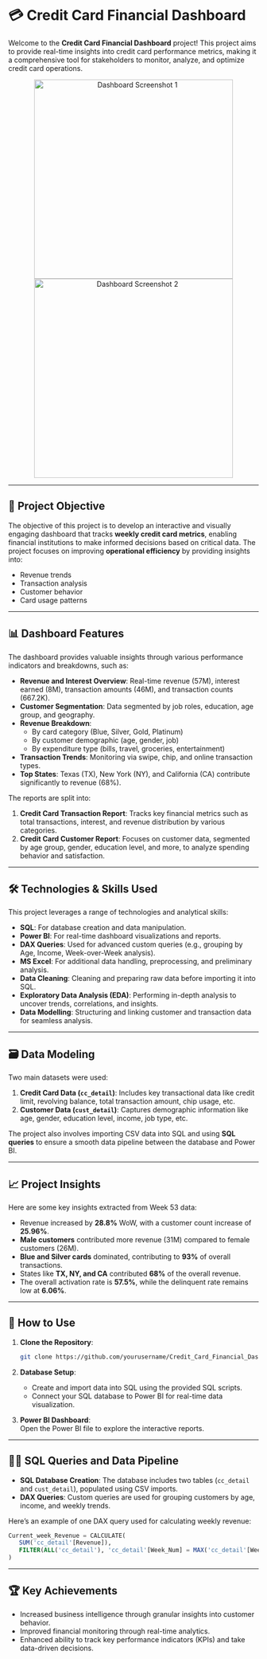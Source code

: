 # 💳 Credit Card Financial Dashboard

Welcome to the **Credit Card Financial Dashboard** project! This project aims to provide real-time insights into credit card performance metrics, making it a comprehensive tool for stakeholders to monitor, analyze, and optimize credit card operations.

<p align="center">
  <img src="https://github.com/user-attachments/assets/3b021c26-c12c-4d3a-93bf-3d3ba1f55c2b" alt="Dashboard Screenshot 1" width="400"/>
  <img src="https://github.com/user-attachments/assets/092975ed-948f-4501-90c3-56bf9ee69899" alt="Dashboard Screenshot 2" width="400"/>
</p>

---

## 📝 Project Objective

The objective of this project is to develop an interactive and visually engaging dashboard that tracks **weekly credit card metrics**, enabling financial institutions to make informed decisions based on critical data. The project focuses on improving **operational efficiency** by providing insights into:

- Revenue trends
- Transaction analysis
- Customer behavior
- Card usage patterns

---

## 📊 Dashboard Features

The dashboard provides valuable insights through various performance indicators and breakdowns, such as:

- **Revenue and Interest Overview**: Real-time revenue (57M), interest earned (8M), transaction amounts (46M), and transaction counts (667.2K).
- **Customer Segmentation**: Data segmented by job roles, education, age group, and geography.
- **Revenue Breakdown**:
  - By card category (Blue, Silver, Gold, Platinum)
  - By customer demographic (age, gender, job)
  - By expenditure type (bills, travel, groceries, entertainment)
- **Transaction Trends**: Monitoring via swipe, chip, and online transaction types.
- **Top States**: Texas (TX), New York (NY), and California (CA) contribute significantly to revenue (68%).

The reports are split into:

1. **Credit Card Transaction Report**: Tracks key financial metrics such as total transactions, interest, and revenue distribution by various categories.
2. **Credit Card Customer Report**: Focuses on customer data, segmented by age group, gender, education level, and more, to analyze spending behavior and satisfaction.

---

## 🛠️ Technologies & Skills Used

This project leverages a range of technologies and analytical skills:

- **SQL**: For database creation and data manipulation.
- **Power BI**: For real-time dashboard visualizations and reports.
- **DAX Queries**: Used for advanced custom queries (e.g., grouping by Age, Income, Week-over-Week analysis).
- **MS Excel**: For additional data handling, preprocessing, and preliminary analysis.
- **Data Cleaning**: Cleaning and preparing raw data before importing it into SQL.
- **Exploratory Data Analysis (EDA)**: Performing in-depth analysis to uncover trends, correlations, and insights.
- **Data Modelling**: Structuring and linking customer and transaction data for seamless analysis.

---

## 🗃️ Data Modeling

Two main datasets were used:

1. **Credit Card Data (`cc_detail`)**: Includes key transactional data like credit limit, revolving balance, total transaction amount, chip usage, etc.
2. **Customer Data (`cust_detail`)**: Captures demographic information like age, gender, education level, income, job type, etc.

The project also involves importing CSV data into SQL and using **SQL queries** to ensure a smooth data pipeline between the database and Power BI.

---

## 📈 Project Insights

Here are some key insights extracted from Week 53 data:

- Revenue increased by **28.8%** WoW, with a customer count increase of **25.96%**.
- **Male customers** contributed more revenue (31M) compared to female customers (26M).
- **Blue and Silver cards** dominated, contributing to **93%** of overall transactions.
- States like **TX, NY, and CA** contributed **68%** of the overall revenue.
- The overall activation rate is **57.5%**, while the delinquent rate remains low at **6.06%**.

---

## 🚀 How to Use

1. **Clone the Repository**:  
   ```bash
   git clone https://github.com/yourusername/Credit_Card_Financial_Dashboard.git
   ```
   
2. **Database Setup**:
   - Create and import data into SQL using the provided SQL scripts.
   - Connect your SQL database to Power BI for real-time data visualization.

3. **Power BI Dashboard**:  
   Open the Power BI file to explore the interactive reports.

---

## 🧑‍💻 SQL Queries and Data Pipeline

- **SQL Database Creation**: The database includes two tables (`cc_detail` and `cust_detail`), populated using CSV imports.
- **DAX Queries**: Custom queries are used for grouping customers by age, income, and weekly trends.
  
Here’s an example of one DAX query used for calculating weekly revenue:
```sql
Current_week_Revenue = CALCULATE(
   SUM('cc_detail'[Revenue]),
   FILTER(ALL('cc_detail'), 'cc_detail'[Week_Num] = MAX('cc_detail'[Week_Num]))
)
```

---

## 🏆 Key Achievements

- Increased business intelligence through granular insights into customer behavior.
- Improved financial monitoring through real-time analytics.
- Enhanced ability to track key performance indicators (KPIs) and take data-driven decisions.

